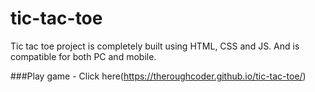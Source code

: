 # tic-tac-toe
Tic tac toe project is completely built using HTML, CSS and JS. And is compatible for both PC and mobile.

###Play game - Click here(https://theroughcoder.github.io/tic-tac-toe/)
